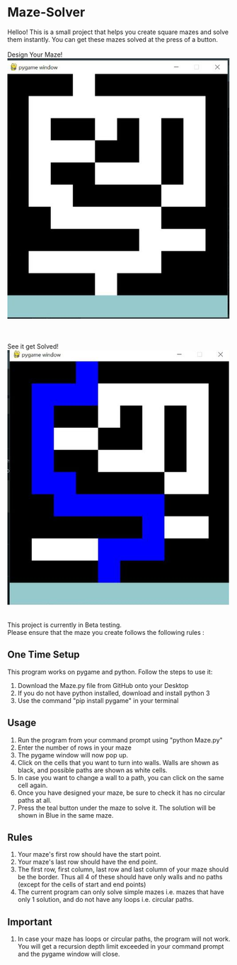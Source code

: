 # Maze-Solver

Helloo!
This is a small project that helps you create square mazes and solve them instantly. You can get these mazes solved at the press of a button.  
<br>Design Your Maze! <br>
![Design Your Maze](https://github.com/astitva1905/Maze-Solver/blob/master/Unsolved.jpeg)  
<br><br> 
<br>See it get Solved! <br>
![See it get solved](https://github.com/astitva1905/Maze-Solver/blob/master/Solved.jpeg)  
 <br><br>
This project is currently in Beta testing. <br>
Please ensure that the maze you create follows the following rules :

## One Time Setup 
This program works on pygame and python. Follow the steps to use it:
1. Download the Maze.py file from GitHub onto your Desktop
2. If you do not have python installed, download and install python 3
3. Use the command "pip install pygame" in your terminal


## Usage
1. Run the program from your command prompt using "python Maze.py"
2. Enter the number of rows in your maze 
3. The pygame window will now pop up. 
4. Click on the cells that you want to turn into walls. 
Walls are shown as black, and possible paths are shown as white cells.
5. In case you want to change a wall to a path, you can click on the same cell again. 
6. Once you have designed your maze, be sure to check it has no circular paths at all. 
7. Press the teal button under the maze to solve it. 
The solution will be shown in Blue in the same maze. 

## Rules
1. Your maze's first row should have the start point. 
2. Your maze's last row should have the end point. 
3. The first row, first column, last row and last column of your maze should be the border.
Thus all 4 of these should have only walls and no paths (except for the cells of start and end points)
4. The current program can only solve simple mazes i.e. mazes that have only 1 solution, and do not have 
any loops i.e. circular paths. 

## Important 
1. In case your maze has loops or circular paths, the program will not work. 
You will get a recursion depth limit exceeded in your command prompt and the pygame window will close.

